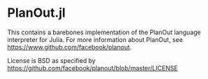 # PlanOut.jl

This contains a barebones implementation of the PlanOut language interpreter for Julia. For more information about PlanOut, see https://www.github.com/facebook/planout.

License is BSD as specified by https://github.com/facebook/planout/blob/master/LICENSE


